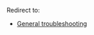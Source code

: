 Redirect to:

*   [General troubleshooting](/index.php?title=General_troubleshooting&redirect=no "General troubleshooting")
